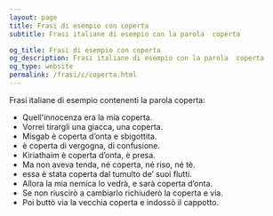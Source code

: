 ```yaml
---
layout: page
title: Frasi di esempio con coperta 
subtitle: Frasi italiane di esempio con la parola  coperta

og_title: Frasi di esempio con coperta 
og_description: Frasi italiane di esempio con la parola  coperta
og_type: website
permalink: /frasi/c/coperta.html
---
```


Frasi italiane di esempio contenenti la parola coperta:


- Quell'innocenza era la mia coperta.
- Vorrei tirargli una giacca, una coperta.
- Misgab è coperta d’onta e sbigottita.
- è coperta di vergogna, di confusione.
- Kiriathaim è coperta d’onta, è presa.
- Ma non aveva tenda, né coperta, né riso, né tè.
- essa è stata coperta dal tumulto de’ suoi flutti.
- Allora la mia nemica lo vedrà, e sarà coperta d’onta.
- Se non riuscirò a cambiarlo richiuderò la coperta e via.
- Poi buttò via la vecchia coperta e indossò il cappotto.
